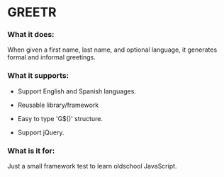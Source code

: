 # GREETR

### What it does:

When given a first name, last name, and optional language, it generates formal and informal greetings.

### What it supports:

- Support English and Spanish languages.
  
- Reusable library/framework
  
- Easy to type 'G$()' structure.
  
- Support jQuery.
  

### What is it for:

Just a small framework test to learn oldschool JavaScript.
